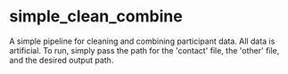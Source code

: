 # simple_clean_combine
A simple pipeline for cleaning and combining participant data. All data is artificial. To run, simply pass the path for the 'contact' file, the 'other' 
file, and the desired output path. 
